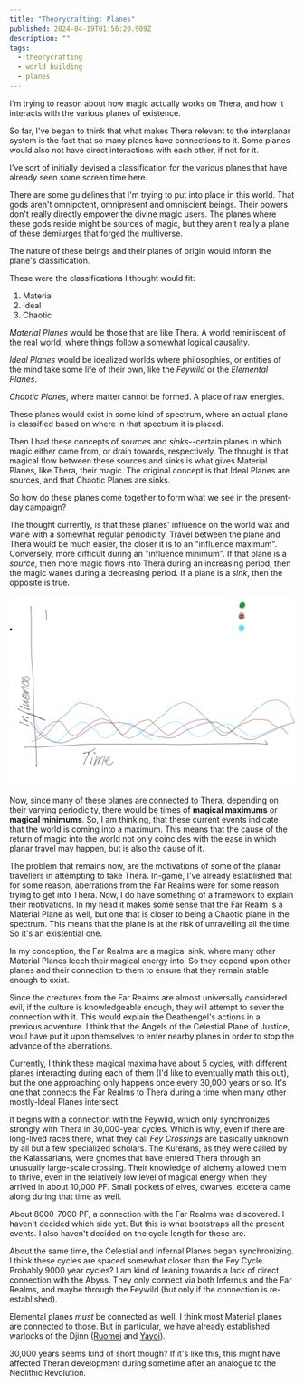 ```yaml
---
title: "Theorycrafting: Planes"
published: 2024-04-19T01:56:20.909Z
description: ""
tags:
  - theorycrafting
  - world building
  - planes
---
```


I'm trying to reason about how magic actually works on Thera, and how it
interacts with the various planes of existence.

So far, I've began to think that what makes Thera relevant to the interplanar
system is the fact that so many planes have connections to it. Some planes would
also not have direct interactions with each other, if not for it.

I've sort of initially devised a classification for the various planes that have
already seen some screen time here.

There are some guidelines that I'm trying to put into place in this world. That gods aren't omnipotent, omnipresent and omniscient beings. Their powers don't
really directly empower the divine magic users. The planes where these gods
reside might be sources of magic, but they aren't really a plane of these
demiurges that forged the multiverse.

The nature of these beings and their planes of origin would inform the plane's
classification.

These were the classifications I thought would fit:

1. Material
2. Ideal
3. Chaotic

*Material Planes* would be those that are like Thera. A world reminiscent of the
real world, where things follow a somewhat logical causality.

*Ideal Planes* would be idealized worlds where philosophies, or entities of the
mind take some life of their own, like the *Feywild* or the *Elemental Planes*.

*Chaotic Planes*, where matter cannot be formed. A place of raw energies.

These planes would exist in some kind of spectrum, where an actual plane is
classified based on where in that spectrum it is placed.

Then I had these concepts of *sources* and *sinks*--certain planes in which
magic either came from, or drain towards, respectively. The thought is that
magical flow between these sources and sinks is what gives Material Planes, like
Thera, their magic. The original concept is that Ideal Planes are sources, and
that Chaotic Planes are sinks.

So how do these planes come together to form what we see in the present-day
campaign?

The thought currently, is that these planes' influence on the world wax and wane
with a somewhat regular periodicity. Travel between the plane and Thera would be
much easier, the closer it is to an "influence maximum". Conversely, more
difficult during an "influence minimum". If that plane is a *source*, then more
magic flows into Thera during an increasing period, then the magic wanes during
a decreasing period. If a plane is a *sink*, then the opposite is true.

![Planar Influence Graph](../../assets/posts/media/planar-influence-graph.png)

Now, since many of these planes are connected to Thera, depending on their
varying periodicity, there would be times of **magical maximums** or **magical
minimums**. So, I am thinking, that these current events indicate that the world
is coming into a maximum. This means that the cause of the return of magic into
the world not only coincides with the ease in which planar travel may happen,
but is also the cause of it.

The problem that remains now, are the motivations of some of the planar
travellers in attempting to take Thera. In-game, I've already established that
for some reason, aberrations from the Far Realms were for some reason trying to
get into Thera. Now, I do have something of a framework to explain their
motivations. In my head it makes some sense that the Far Realm is a Material
Plane as well, but one that is closer to being a Chaotic plane in the spectrum.
This means that the plane is at the risk of unravelling all the time. So it's an
existential one.

In my conception, the Far Realms are a magical sink, where many other Material
Planes leech their magical energy into. So they depend upon other planes and
their connection to them to ensure that they remain stable enough to exist.

Since the creatures from the Far Realms are almost universally considered evil,
if the culture is knowledgeable enough, they will attempt to sever the
connection with it. This would explain the Deathengel's actions in a previous
adventure. I think that the Angels of the Celestial Plane of Justice, woul have
put it upon themselves to enter nearby planes in order to stop the advance of
the aberrations.

Currently, I think these magical maxima have about 5 cycles, with different
planes interacting during each of them (I'd like to eventually math this out),
but the one approaching only happens once every 30,000 years or so. It's one
that connects the Far Realms to Thera during a time when many other mostly-Ideal
Planes intersect.

It begins with a connection with the Feywild, which only synchronizes strongly
with Thera in 30,000-year cycles. Which is why, even if there are long-lived
races there, what they call *Fey Crossings* are basically unknown by all but a
few specialized scholars. The Kurerans, as they were called by the Kalassarians,
were gnomes that have entered Thera through an unusually large-scale crossing.
Their knowledge of alchemy allowed them to thrive, even in the relatively low
level of magical energy when they arrived in about 10,000 PF. Small pockets of
elves, dwarves, etcetera came along during that time as well.

About 8000-7000 PF, a connection with the Far Realms was discovered. I haven't
decided which side yet. But this is what bootstraps all the present events. I
also haven't decided on the cycle length for these are.

About the same time, the Celestial and Infernal Planes began synchronizing. I
think these cycles are spaced somewhat closer than the Fey Cycle. Probably 9000
year cycles? I am kind of leaning towards a lack of direct connection with the
Abyss. They only connect via both Infernus and the Far Realms, and maybe through
the Feywild (but only if the connection is re-established).

Elemental planes *must* be connected as well. I think most Material planes are
connected to those. But in particular, we have already established warlocks of
the Djinn ([Ruomei](../docs/characters/ruomei-nice.mdx) and
[Yayoi](../docs/characters/yayoi-nice.mdx)).

30,000 years seems kind of short though? If it's like this, this might have
affected Theran development during sometime after an analogue to the Neolithic
Revolution.
